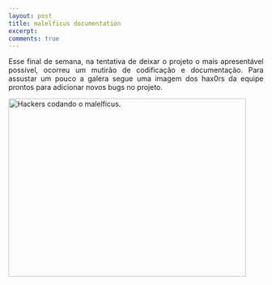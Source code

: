 ```yaml
---
layout: post
title: malelficus documentation
excerpt:
comments: true
---
```


<p style="text-align:justify">Esse final de semana, na tentativa de deixar o projeto o mais apresentável possível, ocorreu um mutirão de codificação e documentação. Para assustar um pouco a galera segue uma imagem dos hax0rs da equipe prontos para adicionar novos bugs no projeto.</p>

<img title="Hackers programando o malelficus" src="http://tiago4orion.github.io/malelficus/images/hacker1.jpg" alt="Hackers codando o malelficus." width="469" height="352"/>
